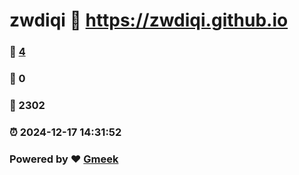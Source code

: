 # zwdiqi :link: https://zwdiqi.github.io 
### :page_facing_up: [4](https://zwdiqi.github.io/tag.html) 
### :speech_balloon: 0 
### :hibiscus: 2302 
### :alarm_clock: 2024-12-17 14:31:52 
### Powered by :heart: [Gmeek](https://github.com/Meekdai/Gmeek)
